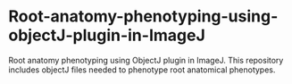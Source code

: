 # Root-anatomy-phenotyping-using-objectJ-plugin-in-ImageJ
Root anatomy phenotyping using ObjectJ plugin in ImageJ. This repository includes objectJ files needed to phenotype root anatomical phenotypes.
